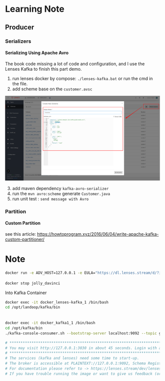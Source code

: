 # Learning Note


## Producer

### Serializers

#### Serializing Using Apache Avro

The book code missing a lot of code and configuration, and I use the Lenses Kafka to finish this part demo.

1. run lenses docker by compose: `./lenses-kafka.bat` or run the cmd in the file.
2. add scheme base on the `customer.avsc`


![lenses-scheme](doc/lenses-scheme.png)

3. add maven dependency `kafka-avro-serializer`
4. run the `mvn avro:scheme` generate `Customer.java`
5. run unit test : `send message with Avro`


### Partition

#### Custom Partition

see this article: https://howtoprogram.xyz/2016/06/04/write-apache-kafka-custom-partitioner/


# Note
```bash
docker run -e ADV_HOST=127.0.0.1 -e EULA="https://dl.lenses.stream/d/?id=91a1302c-7fef-490b-ae60-3c187a44e7f1" --rm -p 3030:3030 -p 9092:9092 -p 2181:2181 -p 8081: 8081 -p 9581:9581 -p 9582:9582 -p 9584:9584 -p 9585:9585 landoop/kafka-lenses-dev

docker stop jolly_davinci

```


Into Kafka Container

```bash
docker exec -it docker_lenses-kafka_1 /bin/bash
cd /opt/landoop/kafka/bin


docker exec -it docker_kafka1_1 /bin/bash
cd /opt/kafka/bin
./kafka-console-consumer.sh --bootstrap-server localhost:9092 --topic guide --from-beginning
```


```bash
# ********************************************************************************
# You may visit http://127.0.0.1:3030 in about 45 seconds. Login with admin/admin.
# ********************************************************************************
# The services (kafka and lenses) need some time to start-up.
# The broker is accessible at PLAINTEXT://127.0.0.1:9092, Schema Registry at http://127.0.0.1:8081 and Zookeeper at 127.0.0.1:2181.
# For documentation please refer to -> https://lenses.stream/dev/lenses-box/
# If you have trouble running the image or want to give us feedback (or a rant), come chat with us at https://gitter.im/Landoop/support
```